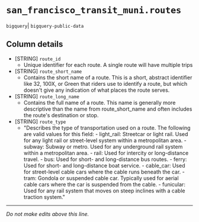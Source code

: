 # `san_francisco_transit_muni.routes`
`bigquery`| `bigquery-public-data`

## Column details
* [STRING]    `route_id`
  - Unique identifier for each route. A single route will have multiple trips
* [STRING]    `route_short_name`
  - Contains the short name of a route. This is a short, abstract identifier like 32, 100X, or Green that riders use to identify a route, but which doesn't give any indication of what places the route serves.
* [STRING]    `route_long_name`
  - Contains the full name of a route. This name is generally more descriptive than the name from route_short_name and often includes the route's destination or stop.
* [STRING]    `route_type`
  - "Describes the type of transportation used on a route. The following are valid values for this field:  -  light_rail: Streetcar or light rail. Used for any light rail or street-level system within a metropolitan area. -  subway: Subway or metro. Used for any underground rail system within a metropolitan area. -  rail: Used for intercity or long-distance travel. -  bus: Used for short- and long-distance bus routes. -  ferry: Used for short- and long-distance boat service. -  cable_car: Used for street-level cable cars where the cable runs beneath the car. -  tram: Gondola or suspended cable car. Typically used for aerial cable cars where the car is suspended from the cable. -  funicular: Used for any rail system that moves on steep inclines with a cable traction system."

-------------------------------------------------------------------------------
*Do not make edits above this line.*
